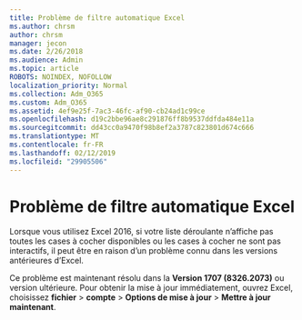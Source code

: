 ```yaml
---
title: Problème de filtre automatique Excel
ms.author: chrsm
author: chrsm
manager: jecon
ms.date: 2/26/2018
ms.audience: Admin
ms.topic: article
ROBOTS: NOINDEX, NOFOLLOW
localization_priority: Normal
ms.collection: Adm_O365
ms.custom: Adm_O365
ms.assetid: 4ef9e25f-7ac3-46fc-af90-cb24ad1c99ce
ms.openlocfilehash: d19c2bbe96ae8c291876ff8b9537ddfda484e11a
ms.sourcegitcommit: dd43cc0a9470f98b8ef2a3787c823801d674c666
ms.translationtype: MT
ms.contentlocale: fr-FR
ms.lasthandoff: 02/12/2019
ms.locfileid: "29905506"
---
```

# <a name="excel-autofilter-issue"></a>Problème de filtre automatique Excel

Lorsque vous utilisez Excel 2016, si votre liste déroulante n’affiche pas toutes les cases à cocher disponibles ou les cases à cocher ne sont pas interactifs, il peut être en raison d’un problème connu dans les versions antérieures d’Excel. 
  
Ce problème est maintenant résolu dans la **Version 1707 (8326.2073)** ou version ultérieure. Pour obtenir la mise à jour immédiatement, ouvrez Excel, choisissez **fichier** \> **compte** \> **Options de mise à jour** \> **Mettre à jour maintenant**.
  


